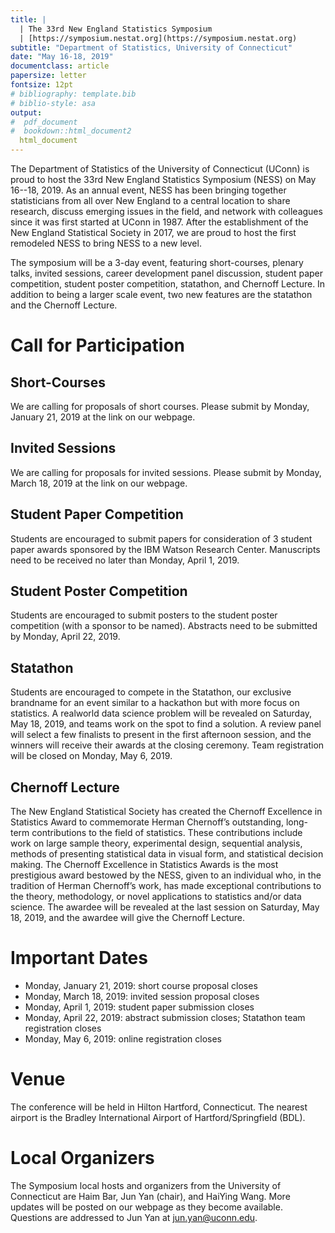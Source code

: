 ```yaml
---
title: |
  | The 33rd New England Statistics Symposium
  | [https://symposium.nestat.org](https://symposium.nestat.org)
subtitle: "Department of Statistics, University of Connecticut"
date: "May 16-18, 2019"
documentclass: article
papersize: letter
fontsize: 12pt
# bibliography: template.bib
# biblio-style: asa
output:
#  pdf_document
#  bookdown::html_document2
  html_document
---
```



The Department of Statistics of the University of Connecticut (UConn)
is proud to host the 33rd New England Statistics Symposium (NESS) on
May 16--18, 2019.  As an annual event, NESS has been bringing together
statisticians from all over New England to a central location to share
research, discuss emerging issues in the field, and network with
colleagues since it was first started at UConn in 1987. After the
establishment of the New England Statistical Society in 2017, we are
proud to host the first remodeled NESS to bring NESS to a new level.


The symposium will be a 3-day event, featuring short-courses, plenary
talks, invited sessions, career development panel discussion, student
paper competition, student poster competition, statathon, and Chernoff
Lecture. In addition to being a larger scale event, two new features
are the statathon and the Chernoff Lecture.


# Call for Participation
## Short-Courses
We are calling for proposals of short courses. Please submit by
Monday, January 21, 2019 at the link on our webpage.

## Invited Sessions
We are calling for proposals for invited sessions. Please submit by
Monday, March 18, 2019 at the link on our webpage.

## Student Paper Competition
Students are encouraged to submit papers for consideration of 3 student paper
awards sponsored by the IBM Watson Research Center. Manuscripts need to be
received no later than Monday, April 1, 2019.

## Student Poster Competition
Students are encouraged to submit posters to the student poster
competition (with a sponsor to be named). Abstracts need to be
submitted by Monday, April 22, 2019.

## Statathon
Students are encouraged to compete in the Statathon, our exclusive
brandname for an event similar to a hackathon but with more focus on
statistics. A realworld data science
problem will be revealed on Saturday, May 18, 2019, and teams work on
the spot to find a solution. A review panel will select a few
finalists to present in the first afternoon session, and the winners
will receive their awards at the closing ceremony. Team registration
will be closed on Monday, May 6, 2019.

## Chernoff Lecture
The New England Statistical Society has created the Chernoff
Excellence in Statistics Award to commemorate Herman Chernoff’s
outstanding, long-term contributions to the field of statistics. These
contributions include work on large sample theory, experimental
design, sequential analysis, methods of presenting statistical data in
visual form, and statistical decision making. 
The Chernoff Excellence in Statistics Awards is the most prestigious
award bestowed by the NESS, given to an individual who, in the
tradition of Herman Chernoff’s work, has made exceptional
contributions to the theory, methodology, or novel applications to
statistics and/or data science. The awardee will be revealed at the
last session on Saturday, May 18, 2019, and the awardee will give the
Chernoff Lecture.

# Important Dates

+ Monday, January 21, 2019: short course proposal closes
+ Monday, March 18, 2019: invited session proposal closes
+ Monday, April 1, 2019: student paper submission closes
+ Monday, April 22, 2019: abstract submission closes; Statathon team
  registration closes
+ Monday, May 6, 2019: online registration closes

# Venue

The conference will be held in Hilton Hartford, Connecticut.
The nearest airport is the Bradley International Airport of
Hartford/Springfield (BDL).

# Local Organizers
The Symposium local hosts and organizers from the University of
Connecticut are Haim Bar, Jun Yan (chair), and HaiYing Wang.
More updates will be posted on our webpage as they become
available. Questions are addressed to Jun Yan at jun.yan@uconn.edu.

